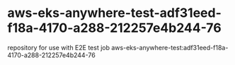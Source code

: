 # aws-eks-anywhere-test-adf31eed-f18a-4170-a288-212257e4b244-76
repository for use with E2E test job aws-eks-anywhere-test:adf31eed-f18a-4170-a288-212257e4b244-76
